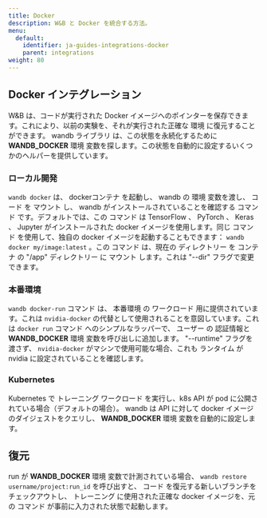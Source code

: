 ```yaml
---
title: Docker
description: W&B と Docker を統合する方法。
menu:
  default:
    identifier: ja-guides-integrations-docker
    parent: integrations
weight: 80
---
```


## Docker インテグレーション

W&B は、コードが実行された Docker イメージへのポインターを保存できます。これにより、以前の実験を、それが実行された正確な 環境 に復元することができます。 wandb ライブラリ は、この状態を永続化するために **WANDB_DOCKER** 環境 変数を探します。この状態を自動的に設定するいくつかのヘルパーを提供しています。

### ローカル開発

`wandb docker` は、 dockerコンテナ を起動し、 wandb の 環境 変数を渡し、 コード を マウント し、 wandb がインストールされていることを確認する コマンド です。デフォルトでは、この コマンド は TensorFlow 、 PyTorch 、 Keras 、 Jupyter がインストールされた docker イメージを使用します。同じ コマンド を使用して、独自の docker イメージを起動することもできます： `wandb docker my/image:latest` 。この コマンド は、現在の ディレクトリー を コンテナ の "/app" ディレクトリー に マウント します。これは "--dir" フラグで変更できます。

### 本番環境

`wandb docker-run` コマンド は、 本番環境 の ワークロード 用に提供されています。これは `nvidia-docker` の代替として使用されることを意図しています。これは `docker run` コマンド へのシンプルなラッパーで、 ユーザー の 認証情報と **WANDB_DOCKER** 環境 変数を呼び出しに追加します。 "--runtime" フラグを渡さず、 `nvidia-docker` がマシンで使用可能な場合、これも ランタイム が nvidia に設定されていることを確認します。

### Kubernetes

Kubernetes で トレーニング ワークロード を実行し、k8s API が pod に公開されている場合（デフォルトの場合）。 wandb は API に対して docker イメージのダイジェストをクエリし、 **WANDB_DOCKER** 環境 変数を自動的に設定します。

## 復元

run が **WANDB_DOCKER** 環境 変数で計測されている場合、 `wandb restore username/project:run_id` を呼び出すと、 コード を復元する新しいブランチをチェックアウトし、 トレーニング に使用された正確な docker イメージを、元の コマンド が事前に入力された状態で起動します。
